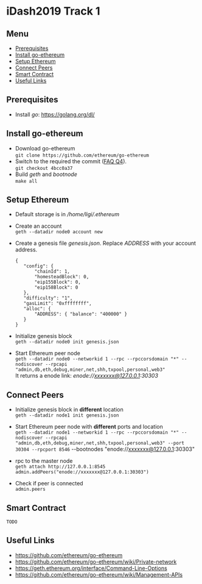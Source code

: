 # iDash2019 Track 1

## Menu
 - [Prerequisites](#prerequisites)
 - [Install go-ethereum](#install-go-ethereum)
 - [Setup Ethereum](#setup-ethereum)
 - [Connect Peers](#connect-peers)
 - [Smart Contract](#smart-contract)
 - [Useful Links](#useful-links)

## Prerequisites
 - Install *go*:  https://golang.org/dl/
	

## Install go-ethereum
 - Download go-ethereum  
 `git clone https://github.com/ethereum/go-ethereum`
 - Switch to the required the commit ([FAQ Q4](https://docs.google.com/document/d/1oGcCKYwqATImAm5hTjY5GjfHvUI0Gd_fpYRR8po4joA/edit)).  
 `git checkout 4bcc0a37`
 - Build *geth* and *bootnode*  
 `make all`

## Setup Ethereum
 - Default storage is in */home/ligi/.ethereum*
 - Create an account  
 `geth --datadir node0 account new`
 - Create a genesis file *genesis.json*. Replace *ADDRESS* with your account address.
	```
	{
	   "config": {
		   "chainId": 1,
		   "homesteadBlock": 0,
		   "eip155Block": 0,
		   "eip158Block": 0
	   },
	   "difficulty": "1",
	   "gasLimit": "0xffffffff",
	   "alloc": {
		   "ADDRESS": { "balance": "400000" }
	   }
	} 
	```
 - Initialize genesis block   
 `geth --datadir node0 init genesis.json`
 
 - Start Ethereum peer node  
 `geth --datadir node0 --networkid 1 --rpc --rpccorsdomain "*" --nodiscover --rpcapi "admin,db,eth,debug,miner,net,shh,txpool,personal,web3"`  
 It returns a enode link: *enode://xxxxxxx@127.0.0.1:30303*
## Connect Peers
 - Initialize genesis block in **different** location  
   `geth --datadir node1 init genesis.json`

 - Start Ethereum peer node with **different** ports and location  
   `geth --datadir node1 --networkid 1 --rpc --rpccorsdomain "*" --nodiscover --rpcapi "admin,db,eth,debug,miner,net,shh,txpool,personal,web3" --port 30304 --rpcport 8546` --bootnodes "enode://xxxxxxx@127.0.0.1:30303" 
   
 - rpc to the master node  
   `geth attach http://127.0.0.1:8545`  
   `admin.addPeers("enode://xxxxxxx@127.0.0.1:30303")`

 - Check if peer is connected  
   `admin.peers`

## Smart Contract
	TODO
 
## Useful Links
 - https://github.com/ethereum/go-ethereum
 - https://github.com/ethereum/go-ethereum/wiki/Private-network
 - https://geth.ethereum.org/interface/Command-Line-Options
 - https://github.com/ethereum/go-ethereum/wiki/Management-APIs
